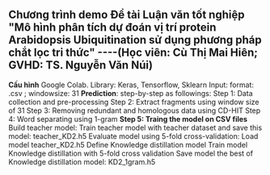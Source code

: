 Chương trình demo Đề tài Luận văn tốt nghiệp "**Mô hình phân tích dự đoán vị trí protein Arabidopsis Ubiquitination sử dụng phương pháp chắt lọc tri thức**"
----(Học viên: Cù Thị Mai Hiên; GVHD: TS. Nguyễn Văn Núi)
----
**Cấu hình**
  Google Colab.
  Library: Keras, Tensorflow, Sklearn
  Input: format: .csv ; windowsize: 31
**Prediction**: step-by-step as followings:
  Step 1: Data collection and pre-processing
  Step 2: Extract fragments using window size of 31
  Step 3: Removing redundant and homologous data using CD-HIT
  Step 4: Word separating using 1-gram
**Step 5: Traing the model on CSV files**
    Build teacher model:
    Train teacher model with teacher dataset and save this model: teacher_KD2.h5
    Evaluate model using 5-fold cross-validation:
    Load model teacher_KD2.h5
    Define Knowledge distillation model
    Train model Knowledge distillation with 5-fold cross validation
    Save model the best of Knowledge distillation model: KD2_1gram.h5
